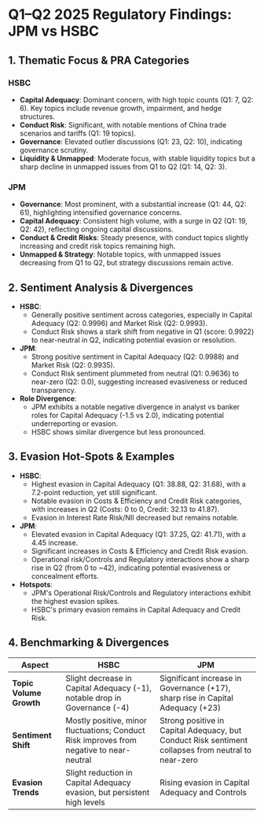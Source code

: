 # Q1–Q2 2025 Regulatory Findings: JPM vs HSBC

## 1. Thematic Focus & PRA Categories

### HSBC
- **Capital Adequacy**: Dominant concern, with high topic counts (Q1: 7, Q2: 6). Key topics include revenue growth, impairment, and hedge structures.
- **Conduct Risk**: Significant, with notable mentions of China trade scenarios and tariffs (Q1: 19 topics).
- **Governance**: Elevated outlier discussions (Q1: 23, Q2: 10), indicating governance scrutiny.
- **Liquidity & Unmapped**: Moderate focus, with stable liquidity topics but a sharp decline in unmapped issues from Q1 to Q2 (Q1: 14, Q2: 3).

### JPM
- **Governance**: Most prominent, with a substantial increase (Q1: 44, Q2: 61), highlighting intensified governance concerns.
- **Capital Adequacy**: Consistent high volume, with a surge in Q2 (Q1: 19, Q2: 42), reflecting ongoing capital discussions.
- **Conduct & Credit Risks**: Steady presence, with conduct topics slightly increasing and credit risk topics remaining high.
- **Unmapped & Strategy**: Notable topics, with unmapped issues decreasing from Q1 to Q2, but strategy discussions remain active.

## 2. Sentiment Analysis & Divergences
- **HSBC**: 
  - Generally positive sentiment across categories, especially in Capital Adequacy (Q2: 0.9996) and Market Risk (Q2: 0.9993).
  - Conduct Risk shows a stark shift from negative in Q1 (score: 0.9922) to near-neutral in Q2, indicating potential evasion or resolution.
- **JPM**:
  - Strong positive sentiment in Capital Adequacy (Q2: 0.9988) and Market Risk (Q2: 0.9935).
  - Conduct Risk sentiment plummeted from neutral (Q1: 0.9636) to near-zero (Q2: 0.0), suggesting increased evasiveness or reduced transparency.
- **Role Divergence**:
  - JPM exhibits a notable negative divergence in analyst vs banker roles for Capital Adequacy (-1.5 vs 2.0), indicating potential underreporting or evasion.
  - HSBC shows similar divergence but less pronounced.

## 3. Evasion Hot-Spots & Examples
- **HSBC**:
  - Highest evasion in Capital Adequacy (Q1: 38.88, Q2: 31.68), with a 7.2-point reduction, yet still significant.
  - Notable evasion in Costs & Efficiency and Credit Risk categories, with increases in Q2 (Costs: 0 to 0, Credit: 32.13 to 41.87).
  - Evasion in Interest Rate Risk/NII decreased but remains notable.
- **JPM**:
  - Elevated evasion in Capital Adequacy (Q1: 37.25, Q2: 41.71), with a 4.45 increase.
  - Significant increases in Costs & Efficiency and Credit Risk evasion.
  - Operational risk/Controls and Regulatory interactions show a sharp rise in Q2 (from 0 to ~42), indicating potential evasiveness or concealment efforts.
- **Hotspots**:
  - JPM's Operational Risk/Controls and Regulatory interactions exhibit the highest evasion spikes.
  - HSBC's primary evasion remains in Capital Adequacy and Credit Risk.

## 4. Benchmarking & Divergences
| Aspect | HSBC | JPM |
|---------|--------|--------|
| **Topic Volume Growth** | Slight decrease in Capital Adequacy (-1), notable drop in Governance (-4) | Significant increase in Governance (+17), sharp rise in Capital Adequacy (+23) |
| **Sentiment Shift** | Mostly positive, minor fluctuations; Conduct Risk improves from negative to near-neutral | Strong positive in Capital Adequacy, but Conduct Risk sentiment collapses from neutral to near-zero |
| **Evasion Trends** | Slight reduction in Capital Adequacy evasion, but persistent high levels | Rising evasion in Capital Adequacy and Controls